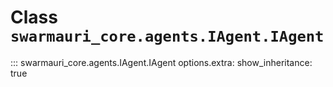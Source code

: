 # Class `swarmauri_core.agents.IAgent.IAgent`

::: swarmauri_core.agents.IAgent.IAgent
    options.extra:
      show_inheritance: true

